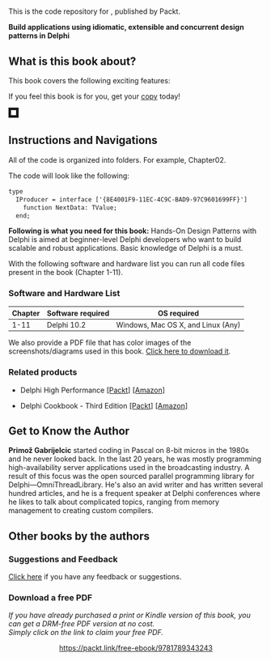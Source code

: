 


# 

<a href="https://www.packtpub.com/application-development/hands-design-patterns-delphi?utm_source=github&utm_medium=repository&utm_campaign="><img src="https://www.packtpub.com/sites/default/files/B11287_MockupCover_0.png" alt="" height="256px" align="right"></a>

This is the code repository for [](https://www.packtpub.com/application-development/hands-design-patterns-delphi?utm_source=github&utm_medium=repository&utm_campaign=), published by Packt.

**Build applications using idiomatic, extensible and concurrent design patterns in Delphi**

## What is this book about?


This book covers the following exciting features:


If you feel this book is for you, get your [copy](https://www.amazon.com/dp/1789343240) today!

<a href="https://www.packtpub.com/?utm_source=github&utm_medium=banner&utm_campaign=GitHubBanner"><img src="https://raw.githubusercontent.com/PacktPublishing/GitHub/master/GitHub.png" 
alt="https://www.packtpub.com/" border="5" /></a>

## Instructions and Navigations
All of the code is organized into folders. For example, Chapter02.

The code will look like the following:
```
type
  IProducer = interface ['{8E4001F9-11EC-4C9C-BAD9-97C9601699FF}']
    function NextData: TValue;
  end;
```

**Following is what you need for this book:**
Hands-On Design Patterns with Delphi is aimed at beginner-level Delphi developers who want to build scalable and robust applications. Basic knowledge of Delphi is a must.

With the following software and hardware list you can run all code files present in the book (Chapter 1-11).
### Software and Hardware List
| Chapter | Software required | OS required                         |
| --------| ------------------| ----------------------------------- |
| 1-11    | Delphi 10.2       | Windows, Mac OS X, and Linux (Any)  |


We also provide a PDF file that has color images of the screenshots/diagrams used in this book. [Click here to download it]().

### Related products
* Delphi High Performance [[Packt]](https://www.packtpub.com/application-development/delphi-high-performance?utm_source=github&utm_medium=repository&utm_campaign=9781788625456 ) [[Amazon]](https://www.amazon.com/dp/1788625455)

* Delphi Cookbook - Third Edition [[Packt]](https://www.packtpub.com/application-development/delphi-cookbook-third-edition?utm_source=github&utm_medium=repository&utm_campaign=9781788621304 ) [[Amazon]](https://www.amazon.com/dp/1788621301)



## Get to Know the Author
**Primož Gabrijelcic**
started coding in Pascal on 8-bit micros in the 1980s and he never looked back. In the last 20 years, he was mostly programming high-availability server applications used in the broadcasting industry. A result of this focus was the open sourced parallel programming library for Delphi—OmniThreadLibrary. He's also an avid writer and has written several hundred articles, and he is a frequent speaker at Delphi conferences where he likes to talk about complicated topics, ranging from memory management to creating custom compilers.



## Other books by the authors
[](https://www.packtpub.com/application-development/delphi-high-performance?utm_source=github&utm_medium=repository&utm_campaign=)



### Suggestions and Feedback
[Click here](https://docs.google.com/forms/d/e/1FAIpQLSdy7dATC6QmEL81FIUuymZ0Wy9vH1jHkvpY57OiMeKGqib_Ow/viewform) if you have any feedback or suggestions.


### Download a free PDF

 <i>If you have already purchased a print or Kindle version of this book, you can get a DRM-free PDF version at no cost.<br>Simply click on the link to claim your free PDF.</i>
<p align="center"> <a href="https://packt.link/free-ebook/9781789343243">https://packt.link/free-ebook/9781789343243 </a> </p>